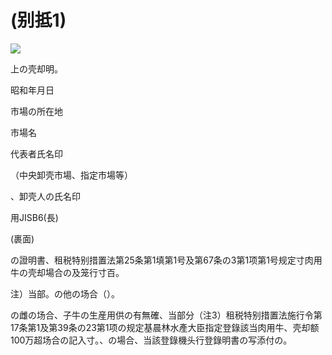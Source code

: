 # (别抵1)

![](https://www.nta.go.jp/tmp/9d32535e-7455-42cc-8be1-b3502a19e84c/images/7d5142c6cc10146ef1ebe785038898d029d9ae86361853ee94c682d3f3ff8d91.jpg)

上の壳却明。

昭和年月日

市場の所在地

市場名

代表者氏名印

（中央卸壳市場、指定市場等）

、卸壳人の氏名印

用JISB6(長)

(裹面)

の證明書、租税特别措置法第25条第1填第1号及第67条の3第1项第1号规定寸肉用牛の壳却場合の及笼行寸百。

注）当部。の他の场合（）。

の雌の场合、子牛の生産用供の有無確、当部分（注3）租税特别措置法施行令第17条第1及第39条の23第1项の规定基晨林水產大臣指定登錄該当肉用牛、壳却额100万超场合の記入寸。、の場合、当該登錄機头行登錄明書の写添付の。